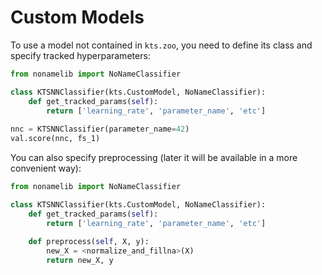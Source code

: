 # Custom Models

To use a model not contained in `kts.zoo`, you  need to define its class and specify tracked hyperparameters:

```python
from nonamelib import NoNameClassifier

class KTSNNClassifier(kts.CustomModel, NoNameClassifier):
    def get_tracked_params(self):
        return ['learning_rate', 'parameter_name', 'etc']
        
nnc = KTSNNClassifier(parameter_name=42)
val.score(nnc, fs_1)
```

You can also specify preprocessing \(later it will be available in a more convenient way\):

```python
from nonamelib import NoNameClassifier

class KTSNNClassifier(kts.CustomModel, NoNameClassifier):
    def get_tracked_params(self):
        return ['learning_rate', 'parameter_name', 'etc']
        
    def preprocess(self, X, y):
        new_X = <normalize_and_fillna>(X)
        return new_X, y
```

